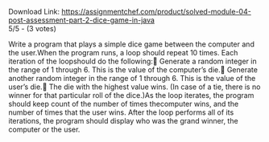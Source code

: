 Download Link: https://assignmentchef.com/product/solved-module-04-post-assessment-part-2-dice-game-in-java
<br>
5/5 - (3 votes)

Write a program that plays a simple dice game between the computer and the user.When the program runs, a loop should repeat 10 times. Each iteration of the loopshould do the following: Generate a random integer in the range of 1 through 6. This is the value of the computer’s die. Generate another random integer in the range of 1 through 6. This is the value of the user’s die. The die with the highest value wins. (In case of a tie, there is no winner for that particular roll of the dice.)As the loop iterates, the program should keep count of the number of times thecomputer wins, and the number of times that the user wins. After the loop performs all of its iterations, the program should display who was the grand winner, the computer or the user.
